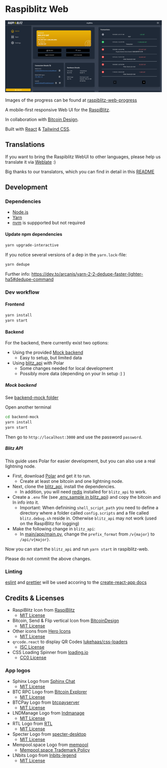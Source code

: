 # Raspiblitz Web

![Raspiblitz Dashboard](preview.png)

Images of the progress can be found at [raspiblitz-web-progress](https://github.com/cstenglein/raspiblitz-web-progress)

A mobile-first responsive Web UI for the [RaspiBlitz](https://github.com/rootzoll/raspiblitz).

In collaboration with [Bitcoin Design](https://bitcoin.design/).

Built with [React](https://reactjs.org/) & [Tailwind CSS](https://tailwindcss.com/).

## Translations

If you want to bring the Raspiblitz WebUI to other languages, please help us translate it via [Weblate](https://hosted.weblate.org/projects/raspiblitz-web/translations/) :)

Big thanks to our translators, which you can find in detail in this [README](src/i18n/README.md)

## Development

### Dependencies

- [Node.js](https://nodejs.org/en/download/)
- [Yarn](https://classic.yarnpkg.com/en/docs/install/)
- [nvm](https://github.com/nvm-sh/nvm#intro) is suppported but not required

#### Update npm dependencies

```sh
yarn upgrade-interactive
```

If you notice several versions of a dep in the `yarn.lock`-file:

```sh
yarn dedupe
```

Further info: https://dev.to/arcanis/yarn-2-2-dedupe-faster-lighter-ha5#dedupe-command

### Dev workflow

#### Frontend

```sh
yarn install
yarn start
```

#### Backend

For the backend, there currently exist two options:

- Using the provided [Mock backend](#mock-backend)
  - Easy to setup, but limited data
- Using [blitz_api](#blitz-api) with Polar
  - Some changes needed for local development
  - Possibly more data (depending on your ln setup :) )

##### Mock backend

See [backend-mock folder](./backend-mock)

Open another terminal

```sh
cd backend-mock
yarn install
yarn start
```

Then go to `http://localhost:3000` and use the password `password`.

##### Blitz API

This guide uses Polar for easier development, but you can also use a real lightning node.

- First, download [Polar](https://lightningpolar.com/) and get it to run.
  - Create at least one bitcoin and one lightning node.
- Next, clone the [blitz_api](https://github.com/fusion44/blitz_api), install the dependencies.
  - In addition, you will need [redis](https://redis.io/) installed for `blitz_api` to work.
- Create a `.env` file (see [.env_sample in blitz_api](https://github.com/fusion44/blitz_api/blob/main/.env_sample)) and copy the bitcoin and ln info into it.
  - Important: When definining `shell_script_path` you need to define a directory where a folder called `config.scripts` and a file called `blitz.debug.sh` reside in. Otherwise `blitz_api` may not work (used on the RaspiBlitz for logging)
- Make the following change in `blitz_api`:
  - In [main/app/main.py](https://github.com/fusion44/blitz_api/blob/main/app/main.py#L48), change the `prefix_format` from `/v{major}` to `/api/v{major}`.

Now you can start the `blitz_api` and run `yarn start` in raspiblitz-web.

Please do not commit the above changes.

### Linting

[eslint](https://eslint.org) and [prettier](https://prettier.io) will be used accoring to the [create-react-app docs](https://create-react-app.dev/docs/setting-up-your-editor)

## Credits & Licenses

- RaspiBlitz Icon from [RaspiBlitz](https://github.com/rootzoll/raspiblitz)
  - [MIT License](https://github.com/rootzoll/raspiblitz/blob/v1.7/LICENSE)
- Bitcoin, Send & Flip vertical Icon from [BitcoinDesign](https://github.com/bitcoindesign/bitcoin-icons)
  - [MIT License](https://github.com/BitcoinDesign/Bitcoin-Icons/blob/main/LICENSE)
- Other icons from [Hero Icons](https://heroicons.com/)
  - [MIT License](https://github.com/tailwindlabs/heroicons/blob/master/LICENSE)
- `qrcode.react` to display QR Codes [lukehaas/css-loaders](https://github.com/zpao/qrcode.react)
  - [ISC License](https://github.com/zpao/qrcode.react/blob/master/LICENSE)
- CSS Loading Spinner from [loading.io](https://loading.io/css/)
  - [CC0 License](https://loading.io/css/)

### App logos

- Sphinx Logo from [Sphinx Chat](https://sphinx.chat/)
  - [MIT License](https://github.com/stakwork/sphinx-relay/blob/master/LICENSE)
- BTC RPC Logo from [Bitcoin Explorer](https://bitcoinexplorer.org)
  - [MIT License](https://github.com/janoside/btc-rpc-explorer)
- BTCPay Logo from [btcpayserver](https://github.com/btcpayserver/btcpayserver)
  - [MIT License](https://github.com/btcpayserver/btcpayserver/blob/master/LICENSE)
- LNDManage Logo from [lndmanage](https://github.com/bitromortac/lndmanage)
  - [MIT License](https://github.com/bitromortac/lndmanage/blob/master/LICENSE)
- RTL Logo from [RTL](https://github.com/Ride-The-Lightning/RTL)
  - [MIT License](https://github.com/Ride-The-Lightning/RTL/blob/master/LICENSE)
- Specter Logo from [specter-desktop](https://github.com/cryptoadvance/specter-desktop)
  - [MIT License](https://github.com/cryptoadvance/specter-desktop/blob/master/LICENSE)
- Mempool.space Logo from [mempool](https://github.com/mempool/mempool)
  - [Mempool.space Trademark Policy](https://mempool.space/trademark-policy)
- LNbits Logo from [lnbits-legend](https://github.com/lnbits/lnbits-legend)
  - [MIT License](https://github.com/lnbits/lnbits-legend/blob/master/LICENSE)
